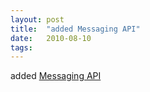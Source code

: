 ```yaml
---
layout: post
title:  "added Messaging API"
date:   2010-08-10
tags:   
---
```


added [Messaging API](http://dret.typepad.com/dretblog/2010/08/html5-messaging-api.html)

